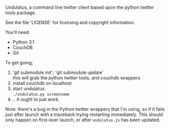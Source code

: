 
Undulatus, a command line twitter client based upon the 
python twitter tools package.

See the file 'LICENSE' for licensing and copyright information.

You'll need:

*  Python 3.1
*  CouchDB
*  Git

To get going;

1.  'git submodule init'; 'git submodule update'  
    this will grab the python twitter tools, and couchdb wrappers
2.  install couchdb on localhost
3.  start undulatus:  
    `./undulatus.py screenname`
4.  .. it ought to just work.

Note: there's a bug in the Python twitter wrappers that I'm using, 
so if it fails just after launch with a traceback trying restarting 
immediately. This should only happen on first-ever launch, or 
after `undulatus.js` has been updated.

